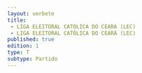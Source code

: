 ```yaml
---
layout: verbete
title:
 - LIGA ELEITORAL CATOLICA DO CEARA (LEC)
 - LIGA ELEITORAL CATÓLICA DO CEARÁ (LEC)
published: true
edition: 1  
type: T
subtype: Partido
---
```


